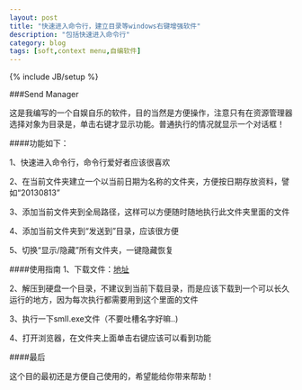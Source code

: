 ```yaml
---
layout: post
title: "快速进入命令行，建立目录等windows右键增强软件"
description: "包括快速进入命令行"
category: blog
tags: [soft,context menu,自编软件]
---
```

{% include JB/setup %}

###Send Manager

这是我编写的一个自娱自乐的软件，目的当然是方便操作，注意只有在资源管理器选择对象为目录是，单击右键才显示功能。普通执行的情况就显示一个对话框！

####功能如下：


1、快速进入命令行，命令行爱好者应该很喜欢


2、在当前文件夹建立一个以当前日期为名称的文件夹，方便按日期存放资料，譬如“20130813”


3、添加当前文件夹到全局路径，这样可以方便随时随地执行此文件夹里面的文件


4、添加当前文件夹到“发送到”目录，应该很方便


5、切换“显示/隐藏”所有文件夹，一键隐藏恢复




####使用指南
1、下载文件：[地址](http://pan.baidu.com/share/link?shareid=1248082714&uk=2097495678)


2、解压到硬盘一个目录，不建议到当前下载目录，而是应该下载到一个可以长久运行的地方，因为每次执行都需要用到这个里面的文件

3、执行一下smII.exe文件（不要吐槽名字好嘛..)

4、打开浏览器，在文件夹上面单击右键应该可以看到功能


####最后

这个目的最初还是方便自己使用的，希望能给你带来帮助！


